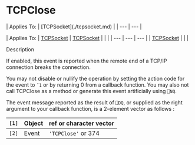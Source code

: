 




<h1 class="heading"><span class="name">TCPClose</span></h1>
| Applies To: | [TCPSocket](./tcpsocket.md) |
| --- | ---  |

| Applies To: | [TCPSocket](./tcpsocket.md) | [TCPSocket](./tcpsocket.md) |  |  |
| --- | --- | ---  |
| [TCPSocket](./tcpsocket.md) |  |  |


Description


If enabled, this event is reported when the remote end of a TCP/IP connection breaks the connection.


You may not disable or nullify the operation by setting the action code for the event to `¯1` or by returning 0 from a callback function. You may also not call TCPClose as a method or generate this event artificially using `⎕NQ`.


The event message reported as the result of `⎕DQ`, or supplied as the right argument to your callback function, is a 2-element vector as follows :

| `[1]` | Object | ref or character vector |
| --- | --- | ---  |
| `[2]` | Event | `'TCPClose'` or 374 |



